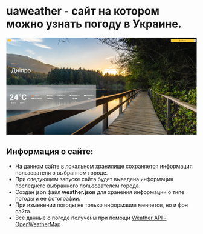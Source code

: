 <h1>uaweather - сайт на котором можно узнать погоду в Украине.</h1>
<img src="https://github.com/Kybbot/uaweather/blob/gh-pages/screenshots/uaweather.jpg?raw=true" alt="uaweather">

<h2>Информация о сайте:</h2>
<ul>
	<li>На данном сайте в локальном хранилище сохраняется информация пользователя о выбранном городе.</li>
	<li>При следующем запуске сайта будет выведена информация последнего выбранного пользователем города.</li>
	<li>Создан json файл <b>weather.json</b> для хранения информации о типе погоды и ее фотографии.</li>
	<li>При изменении погоды не только информация меняется, но и фон сайта.</li>
	<li>Все данные о погоде получены при помощи <a href="https://openweathermap.org/api">Weather API - OpenWeatherMap</a> </li>
</ul>